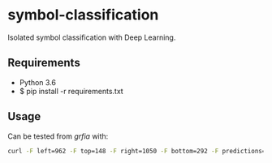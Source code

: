 # symbol-classification
Isolated symbol classification with Deep Learning.

## Requirements

- Python 3.6
- $ pip install -r requirements.txt

## Usage

Can be tested from *grfia* with:
```bash
curl -F left=962 -F top=148 -F right=1050 -F bottom=292 -F predictions=5 deep:8888/image/1/bbox
````
